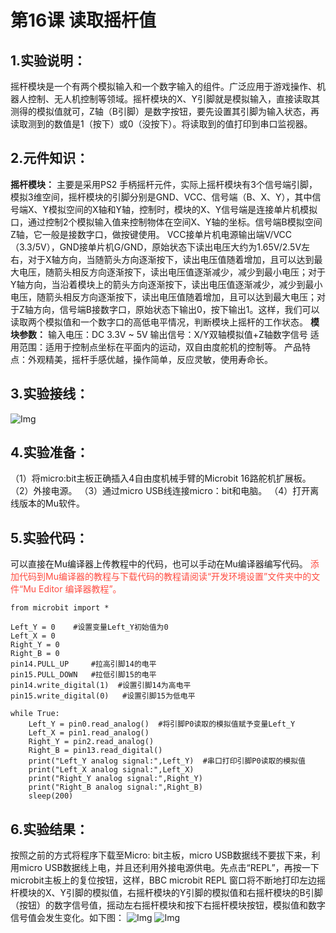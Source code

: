 # 第16课 读取摇杆值

## 1.实验说明：                                                                                
摇杆模块是一个有两个模拟输入和一个数字输入的组件。广泛应用于游戏操作、机器人控制、无人机控制等领域。摇杆模块的X、Y引脚就是模拟输入，直接读取其测得的模拟值就可，Z轴（B引脚）是数字按钮，要先设置其引脚为输入状态，再读取测到的数值是1（按下）或0（没按下）。将读取到的值打印到串口监视器。

## 2.元件知识：

**摇杆模块：** 主要是采用PS2 手柄摇杆元件，实际上摇杆模块有3个信号端引脚，模拟3维空间，摇杆模块的引脚分别是GND、VCC、信号端（B、X、Y），其中信号端X、Y模拟空间的X轴和Y轴，控制时，模块的X、Y信号端是连接单片机模拟口，通过控制2个模拟输入值来控制物体在空间X、Y轴的坐标。信号端B模拟空间Z轴，它一般是接数字口，做按键使用。
VCC接单片机电源输出端V/VCC（3.3/5V），GND接单片机G/GND，原始状态下读出电压大约为1.65V/2.5V左右，对于X轴方向，当随箭头方向逐渐按下，读出电压值随着增加，且可以达到最大电压，随箭头相反方向逐渐按下，读出电压值逐渐减少，减少到最小电压；对于Y轴方向，当沿着模块上的箭头方向逐渐按下，读出电压值逐渐减少，减少到最小电压，随箭头相反方向逐渐按下，读出电压值随着增加，且可以达到最大电压；对于Z轴方向，信号端B接数字口，原始状态下输出0，按下输出1。这样，我们可以读取两个模拟值和一个数字口的高低电平情况，判断模块上摇杆的工作状态。
**模块参数：**
输入电压：DC 3.3V ~ 5V
输出信号：X/Y双轴模拟值+Z轴数字信号
适用范围：适用于控制点坐标在平面内的运动，双自由度舵机的控制等。
产品特点：外观精美，摇杆手感优越，操作简单，反应灵敏，使用寿命长。

## 3.实验接线：
![Img](/media/img-20230407093448.png)

## 4.实验准备：                                                                                   
（1）将micro:bit主板正确插入4自由度机械手臂的Microbit 16路舵机扩展板。 
（2）外接电源。 
（3）通过micro USB线连接micro：bit和电脑。 
（4）打开离线版本的Mu软件。

## 5.实验代码：                                                                                 
可以直接在Mu编译器上传教程中的代码，也可以手动在Mu编译器编写代码。
<span style="color: rgb(255, 76, 65);">添加代码到Mu编译器的教程与下载代码的教程请阅读“开发环境设置”文件夹中的文件“Mu Editor 编译器教程”。</span>

```
from microbit import *

Left_Y = 0    #设置变量Left_Y初始值为0
Left_X = 0
Right_Y = 0
Right_B = 0
pin14.PULL_UP     #拉高引脚14的电平
pin15.PULL_DOWN   #拉低引脚15的电平
pin14.write_digital(1)  #设置引脚14为高电平
pin15.write_digital(0)   #设置引脚15为低电平

while True:
    Left_Y = pin0.read_analog()  #将引脚P0读取的模拟值赋予变量Left_Y
    Left_X = pin1.read_analog()
    Right_Y = pin2.read_analog()
    Right_B = pin13.read_digital()
    print("Left_Y analog signal:",Left_Y)  #串口打印引脚P0读取的模拟值
    print("Left_X analog signal:",Left_X)
    print("Right_Y analog signal:",Right_Y)
    print("Right_B analog signal:",Right_B)
    sleep(200)
```
## 6.实验结果：                                                                                 
按照之前的方式将程序下载至Micro: bit主板，micro USB数据线不要拔下来，利用micro USB数据线上电，并且还利用外接电源供电。先点击“REPL”，再按一下microbit主板上的复位按钮，这样，BBC microbit REPL 窗口将不断地打印左边摇杆模块的X、Y引脚的模拟值，右摇杆模块的Y引脚的模拟值和右摇杆模块的B引脚（按钮）的数字信号值，摇动左右摇杆模块和按下右摇杆模块按钮，模拟值和数字信号值会发生变化。如下图：
![Img](/media/img-20230328101654.png)
![Img](/media/img-20230328101627.png)




